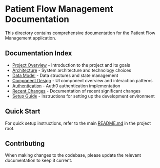 # Patient Flow Management Documentation

This directory contains comprehensive documentation for the Patient Flow Management application.

## Documentation Index

- [Project Overview](overview.md) - Introduction to the project and its goals
- [Architecture](architecture.md) - System architecture and technology choices
- [Data Model](data-model.md) - Data structures and state management
- [Component Design](component-design.md) - UI component overview and interaction patterns
- [Authentication](auth.md) - Auth0 authentication implementation
- [Recent Changes](recent-changes.md) - Documentation of recent significant changes
- [Setup Guide](setup-guide.md) - Instructions for setting up the development environment

## Quick Start

For quick setup instructions, refer to the main [README.md](../README.md) in the project root.

## Contributing

When making changes to the codebase, please update the relevant documentation to keep it current. 